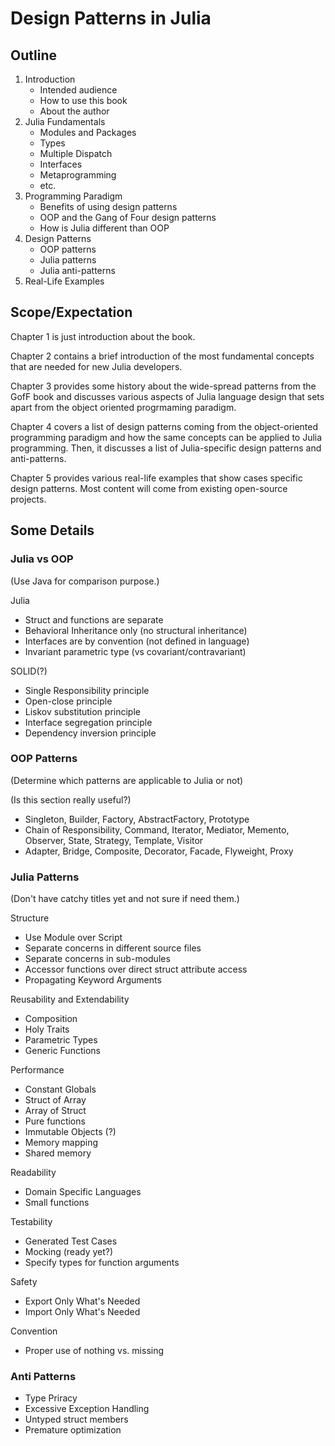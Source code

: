 # Design Patterns in Julia

## Outline

1. Introduction
   - Intended audience
   - How to use this book
   - About the author
2. Julia Fundamentals
   - Modules and Packages
   - Types
   - Multiple Dispatch
   - Interfaces
   - Metaprogramming
   - etc.
3. Programming Paradigm
   - Benefits of using design patterns
   - OOP and the Gang of Four design patterns
   - How is Julia different than OOP
4. Design Patterns 
   - OOP patterns
   - Julia patterns
   - Julia anti-patterns
5. Real-Life Examples

## Scope/Expectation

Chapter 1 is just introduction about the book.

Chapter 2 contains a brief introduction of the most fundamental concepts that are needed for new Julia developers.  

Chapter 3 provides some history about the wide-spread patterns from the GofF book and discusses various aspects of Julia language design that sets apart from the object oriented progrmaming paradigm.

Chapter 4 covers a list of design patterns coming from the object-oriented programming paradigm and how the same concepts can be applied to Julia programming.  Then, it discusses a list of Julia-specific design patterns and anti-patterns.

Chapter 5 provides various real-life examples that show cases specific design patterns.  Most content will come from existing open-source projects.   

## Some Details

### Julia vs OOP

(Use Java for comparison purpose.)

Julia
- Struct and functions are separate
- Behavioral Inheritance only (no structural inheritance)
- Interfaces are by convention (not defined in language)
- Invariant parametric type (vs covariant/contravariant)

SOLID(?)
- Single Responsibility principle
- Open-close principle
- Liskov substitution principle
- Interface segregation principle
- Dependency inversion principle

### OOP Patterns 

(Determine which patterns are applicable to Julia or not)

(Is this section really useful?)

- Singleton, Builder, Factory, AbstractFactory, Prototype
- Chain of Responsibility, Command, Iterator, Mediator, Memento, Observer, State, Strategy, Template, Visitor
- Adapter, Bridge, Composite, Decorator, Facade, Flyweight, Proxy

### Julia Patterns

(Don't have catchy titles yet and not sure if need them.)

Structure
- Use Module over Script
- Separate concerns in different source files
- Separate concerns in sub-modules
- Accessor functions over direct struct attribute access 
- Propagating Keyword Arguments

Reusability and Extendability
- Composition
- Holy Traits
- Parametric Types
- Generic Functions

Performance
- Constant Globals
- Struct of Array
- Array of Struct
- Pure functions
- Immutable Objects (?)
- Memory mapping
- Shared memory 

Readability
- Domain Specific Languages
- Small functions

Testability
- Generated Test Cases
- Mocking (ready yet?)
- Specify types for function arguments

Safety
- Export Only What's Needed
- Import Only What's Needed

Convention
- Proper use of nothing vs. missing


### Anti Patterns

- Type Priracy
- Excessive Exception Handling
- Untyped struct members
- Premature optimization

